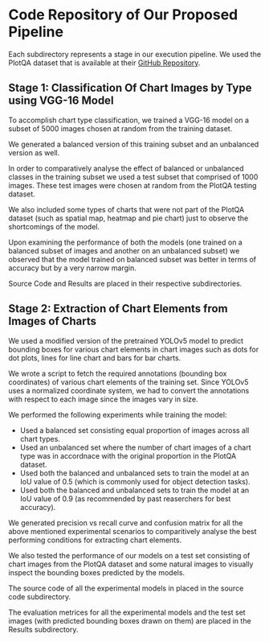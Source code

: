 # Code Repository of Our Proposed Pipeline
Each subdirectory represents a stage in our execution pipeline.
We used the PlotQA dataset that is available at their [GitHub Repository](https://github.com/NiteshMethani/PlotQA/blob/master/PlotQA_Dataset.md).

## Stage 1: Classification Of Chart Images by Type using VGG-16 Model

To accomplish chart type classification, we trained a VGG-16 model on a subset of 5000 images chosen at random from the training dataset.

We generated a balanced version of this training subset and an unbalanced version as well.

In order to comparatively analyse the effect of balanced or unbalanced classes in the training subset we used a test subset that comprised of 1000 images. These test images were chosen at random from the PlotQA testing dataset.

We also included some types of charts that were not part of the PlotQA dataset (such as spatial map, heatmap and pie chart) just to observe the shortcomings of the model. 

Upon examining the performance of both the models (one trained on a balanced subset of images and another on an unbalanced subset) we observed that the model trained on balanced subset was better in terms of accuracy but by a very narrow margin.

Source Code and Results are placed in their respective subdirectories.

## Stage 2: Extraction of Chart Elements from Images of Charts

We used a modified version of the pretrained YOLOv5 model to predict bounding boxes for various chart elements in chart images such as dots for dot plots, lines for line chart and bars for bar charts.

We wrote a script to fetch the required annotations (bounding box coordinates) of various chart elements of the training set. Since YOLOv5 uses a normalized coordinate system, we had to convert the annotations with respect to each image since the images vary in size.

We performed the following experiments while training the model:
- Used a balanced set consisting equal proportion of images across all chart types.
- Used an unbalanced set where the number of chart images of a chart type was in accordnace with the original proportion in the PlotQA dataset.
- Used both the balanced and unbalanced sets to train the model at an IoU value of 0.5 (which is commonly used for object detection tasks).
- Used both the balanced and unbalanced sets to train the model at an IoU value of 0.9 (as recommended by past reaserchers for best accuracy).

We generated precision vs recall curve and confusion matrix for all the above mentioned experimental scenarios to comparitively analyse the best performing conditions for extracting chart elements.

We also tested the performance of our models on a test set consisting of chart images from the PlotQA dataset and some natural images to visually inspect the bounding boxes predicted by the models.

The source code of all the experimental models in placed in the source code subdirectory.

The evaluation metrices for all the experimental models and the test set images (with predicted bounding boxes drawn on them) are placed in the Results subdirectory.